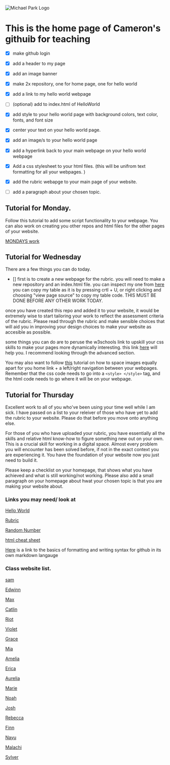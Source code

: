 ![Michael Park Logo](https://michaelpark.school.nz/wp-content/uploads/2021/06/mps-logo.svg)

# This is the home page of Cameron's githuib for teaching

- [x] make github login
- [x] add a header to my page
- [x] add an image banner
- [x] make 2x repository, one for home page, one for hello world
- [x] add a link to my hello world webpage
- [ ] (optional) add to index.html of HelloWorld
- [x] add style to your hello world page with background colors, text color, fonts, and font size
- [x] center your text on your hello world page.
- [x] add an image/s to your hello world page
- [x] add a hyperlink back to your main webpage on your hello world webpage
- [x] Add a css stylesheet to your html files. (this will be unifrom text formatting for all your webpages. )
- [x] add the rubric webapge to your main page of your website.
- [ ] add a paragraph about your chosen topic. 



## Tutorial for Monday. 

Follow this tutorial to add some script functionality to your webpage. You can also work on creating you other repos and html files for the other pages of your website. 

[MONDAYS work](https://www.tutorialspoint.com/html/html_scripts.htm)

<!-- 
https://www.youtube.com/watch?v=dcTiiYuC2AM&ab_channel=PixemWeb
-->

## Tutorial for Wednesday

There are a few things you can do today.
 - [] first is to create a new webpage for the rubric. you will need to make a new repository and an index.html file. you can inspect my one from [here](https://mpscam.github.io/TestHtml/) you can copy my table as it is by pressing crtl + U, or right clicking and choosing "view page source" to copy my table code. THIS MUST BE DONE BEFORE ANY OTHER WORK TODAY. 
   

 once you have created this repo and added it to your website, it would be extremely wise to start tailoring your work to reflect the assessment criteria of the rubric. Please read through the rubric and make sensible choices that will aid you in improving your design choices to make your website as accesible as possible.

some things you can do are to peruse the w3schools link to upskill your css skills to make your pages more dynamically interesting. this link [here](https://www.w3schools.com/css/default.asp) will help you. I recommend looking through the advanced section. 

You may also want to follow [this](https://www.shecodes.io/athena/8356-align-images-horizontally-with-equal-space-in-html-css#:~:text=By%20setting%20the%20parent%20element,equal%20space%20between%20each%20image.) tutorial on how to space images equally apart for you home link + a left/right navigation between your webpages. Remember that the css code needs to go into a ``` <style> </style> ``` tag, and the html code needs to go where it will be on your webpage. 

## Tutorial for Thursday

Excellent work to all of you who've been using your time well while I am sick. I have passed on a list to your releiver of those who have yet to add the rubric to your website. Please do that before you move onto anything else. 

For those of you who have uploaded your rubric, you have essentially all the skills and relative html know-how to figure something new out on your own. This is a crucial skill for working in a digital space. Almost every problem you will encounter has been solved before, if not in the exact context you are experiencing it. You have the foundation of your website now you just need to build it. 

Please keep a checklist on your homepage, that shows what you have achieved and what is still working/not working. Please also add a small paragraph on your homepage about hwat your chosen topic is that you are making your website about. 



### Links you may need/ look at
[Hello World](https://mpscam.github.io/DianeFrog/)

[Rubric](https://mpscam.github.io/Rubric/)

[Random Number](https://mpscam.github.io/RandomNum/)

[html cheat sheet](https://www.w3schools.com/html/html_intro.asp)




[Here](https://docs.github.com/en/get-started/writing-on-github/getting-started-with-writing-and-formatting-on-github/basic-writing-and-formatting-syntax) is a link to the basics of formatting and writing syntax for github in its own markdown langauge


### Class website list.

[sam](https://malachiscute.github.io)

[Edwinn](https://Edwinnwong.github.io)

[Max](https://skuxdlx.github.io)

[Catlin](https://chocomelody1.github.io)

[Riot](https://rosie080.github.io)

[Violet](https://altoclef24.github.io)

[Grace](https://gibbons07.github.io)

[Mia](https://koikoiyooniverse.github.io)

[Amelia](https://fartingwizard.github.io)

[Erica](https://ericalp2024.github.io)

[Aurelia](https://aurelia2024.github.io)

[Marie](https://mariee2024.github.io)

[Noah](https://n0ahr.github.io)

[Josh](https://melonmuncher911.github.io)

[Rebecca](https://4ur0.github.io)

[Finn](https://finnwurray.github.io)

[Nayu](https://nhazuki.github.io)

[Malachi](https://ihcalamseivad.github.io)

[Sylver](https://explodingbananas.github.io)
  









